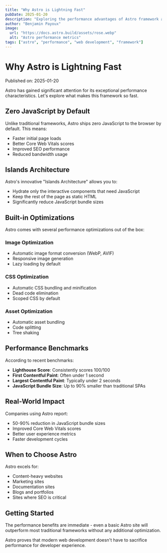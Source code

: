 ```yaml
---
title: "Why Astro is Lightning Fast"
pubDate: 2025-01-20
description: "Exploring the performance advantages of Astro framework and how it achieves such impressive speed."
author: "Benjamin Payoux"
image:
  url: "https://docs.astro.build/assets/rose.webp"
  alt: "Astro performance metrics"
tags: ["astro", "performance", "web development", "framework"]
---
```


# Why Astro is Lightning Fast

Published on: 2025-01-20

Astro has gained significant attention for its exceptional performance characteristics. Let's explore what makes this framework so fast.

## Zero JavaScript by Default

Unlike traditional frameworks, Astro ships zero JavaScript to the browser by default. This means:

- Faster initial page loads
- Better Core Web Vitals scores
- Improved SEO performance
- Reduced bandwidth usage

## Islands Architecture

Astro's innovative "Islands Architecture" allows you to:

- Hydrate only the interactive components that need JavaScript
- Keep the rest of the page as static HTML
- Significantly reduce JavaScript bundle sizes

## Built-in Optimizations

Astro comes with several performance optimizations out of the box:

### Image Optimization

- Automatic image format conversion (WebP, AVIF)
- Responsive image generation
- Lazy loading by default

### CSS Optimization

- Automatic CSS bundling and minification
- Dead code elimination
- Scoped CSS by default

### Asset Optimization

- Automatic asset bundling
- Code splitting
- Tree shaking

## Performance Benchmarks

According to recent benchmarks:

- **Lighthouse Score**: Consistently scores 100/100
- **First Contentful Paint**: Often under 1 second
- **Largest Contentful Paint**: Typically under 2 seconds
- **JavaScript Bundle Size**: Up to 90% smaller than traditional SPAs

## Real-World Impact

Companies using Astro report:

- 50-90% reduction in JavaScript bundle sizes
- Improved Core Web Vitals scores
- Better user experience metrics
- Faster development cycles

## When to Choose Astro

Astro excels for:

- Content-heavy websites
- Marketing sites
- Documentation sites
- Blogs and portfolios
- Sites where SEO is critical

## Getting Started

The performance benefits are immediate - even a basic Astro site will outperform most traditional frameworks without any additional optimization.

Astro proves that modern web development doesn't have to sacrifice performance for developer experience.
